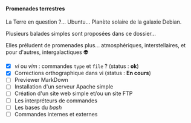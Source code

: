 #### Promenades terrestres

La Terre en question ?... Ubuntu... Planète solaire de la galaxie Debian.

Plusieurs balades simples sont proposées dans ce dossier... 

Elles préludent de promenades plus... atmosphériques, interstellaires, et pour d'autres, intergalactiques :alien:

- [x] *vi* ou *vim* : commandes `type` et `file` ? (status : **ok**)
- [X] Corrections orthographique dans vi (status : **En cours**)
- [ ] Previewer MarkDown
- [ ] Installation d'un serveur Apache simple
- [ ] Création d'un site web simple et/ou un site FTP
- [ ] Les interpréteurs de commandes
- [ ] Les bases du *bash*
- [ ] Commandes internes et externes
